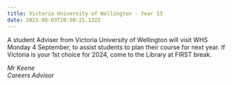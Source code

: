 ```yaml
---
title: Victoria University of Wellington - Year 13
date: 2023-09-03T20:50:21.132Z
---
```

A student Adviser from Victoria University of Wellington will visit WHS Monday 4 September, to assist students to plan their course for next year. If Victoria is your 1st choice for 2024, come to the Library at FIRST break.

*Mr Keene  
Careers Advisor*